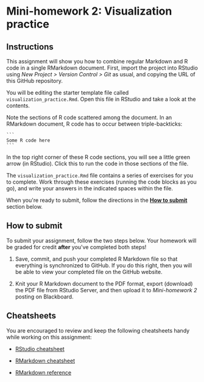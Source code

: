 # Mini-homework 2: Visualization practice

## Instructions

This assignment will show you how to combine regular Markdown and R code in a single RMarkdown document. First, import the project into RStudio using *New Project > Version Control > Git* as usual, and copying the URL of this GitHub repository.

You will be editing the starter template file called `visualization_practice.Rmd`. Open this file in RStudio and take a look at the contents.

Note the sections of R code scattered among the document. In an RMarkdown document, R code has to occur between triple-backticks:

    ```
    Some R code here
    ```

In the top right corner of these R code sections, you will see a little green arrow (in RStudio). Click this to run the code in those sections of the file.

The `visualization_practice.Rmd` file contains a series of exercises for you to complete. Work through these exercises (running the code blocks as you go), and write your answers in the indicated spaces within the file.

When you're ready to submit, follow the directions in the **[How to submit](#how-to-submit)** section below.

## How to submit

To submit your assignment, follow the two steps below.
Your homework will be graded for credit **after** you've completed both steps!

1.  Save, commit, and push your completed R Markdown file so that everything is synchronized to GitHub.
    If you do this right, then you will be able to view your completed file on the GitHub website.

2.  Knit your R Markdown document to the PDF format, export (download) the PDF file from RStudio Server, and then upload it to *Mini-homework 2* posting on Blackboard.

## Cheatsheets

You are encouraged to review and keep the following cheatsheets handy while working on this assignment:

*   [RStudio cheatsheet][rstudio-cheatsheet]

*   [RMarkdown cheatsheet][rmarkdown-cheatsheet]

*   [RMarkdown reference][rmarkdown-reference]

[rstudio-cheatsheet]:                          https://github.com/rstudio/cheatsheets/raw/master/rstudio-ide.pdf
[rmarkdown-reference]:                         https://www.rstudio.com/wp-content/uploads/2015/03/rmarkdown-reference.pdf
[rmarkdown-cheatsheet]:                        https://github.com/rstudio/cheatsheets/raw/master/rmarkdown-2.0.pdf
[visualization-practice-no-code-preview-html]: https://htmlpreview.github.io/?https://github.com/mason-fa19-cds101-001/examples/blob/master/Mini-homework%202_%20Visualization%20practice.html
